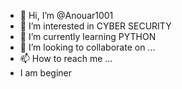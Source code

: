 - 👋 Hi, I’m @Anouar1001
- 👀 I’m interested in CYBER SECURITY
- 🌱 I’m currently learning PYTHON
- 💞️ I’m looking to collaborate on ...
- 📫 How to reach me ...
- I am beginer
<!---
Anouar1001/Anouar1001 is a ✨ special ✨ repository because its `README.md` (this file) appears on your GitHub profile.
You can click the Preview link to take a look at your changes.
--->
